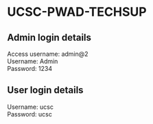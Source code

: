 # UCSC-PWAD-TECHSUP

## Admin login details
Access username: admin@2<br>
Username: Admin<br>
Password: 1234

## User login details
Username: ucsc<br>
Password: ucsc
